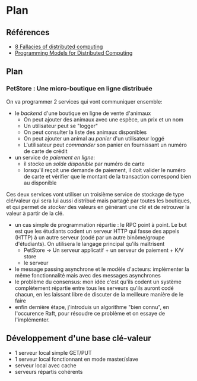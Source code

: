 # Plan

## Références

* [8 Fallacies of distributed computing]()
* [Programming Models for Distributed Computing](http://dist-prog-book.com/)

## Plan

### PetStore : Une micro-boutique en ligne distribuée

On va programmer 2 services qui vont communiquer ensemble:

* le  _backend_ d'une boutique en ligne de vente d'animaux
  * On peut ajouter des animaux avec une espèce, un prix et un nom
  * Un utilisateur peut se "logger"
  * On peut consulter la liste des animaux disponibles
  * On peut ajouter un animal au _panier_ d'un utilisateur loggé
  * L'utilisateur peut _commander_ son panier en fournissant un numéro de carte de crédit
* un service de _paiement en ligne_:
  * il stocke un _solde disponible_ par numéro de carte
  * lorsqu'il reçoit une demande de paiement, il doit valider le numéro de carte et vérifier que le montant de la transaction correspond bien au disponible

Ces deux services vont utiliser un troisième service de stockage de type clé/valeur qui sera lui aussi distribué mais partagé par toutes les boutiques, et qui permet de _stocker_ des valeurs en générant une _clé_ et de retrouver la valeur à partir de la clé.

* un cas simple de programmation répartie : le RPC point à point. Le but est que les étudiants codent un serveur HTTP qui fasse des appels (HTTP) à un autre serveur (codé par un autre binôme/groupe d'étudiants). On utilisera le langage principal qu'ils maîtrisent
  * PetStore -> Un serveur applicatif + un serveur de paiement + K/V store
  * le serveur
* le message passing asynchrone et le modèle d'acteurs: implémenter la même fonctionnalité mais avec des messages asynchrones
* le problème du consensus: mon idée c'est qu'ils codent un système complètement répartie entre tous les serveurs qu'ils auront codé chacun, en les laissant libre de discuter de la meilleure manière de le faire
* enfin dernière étape, j'introduis un algorithme "bien connu", en l'occurence Raft, pour résoudre ce problème et on essaye de l'implémenter.

## Développement d'une base clé-valeur

* 1 serveur local simple GET/PUT
* 1 serveur local fonctionnant en mode master/slave
* serveur local avec cache
* serveurs répartis cohérents
